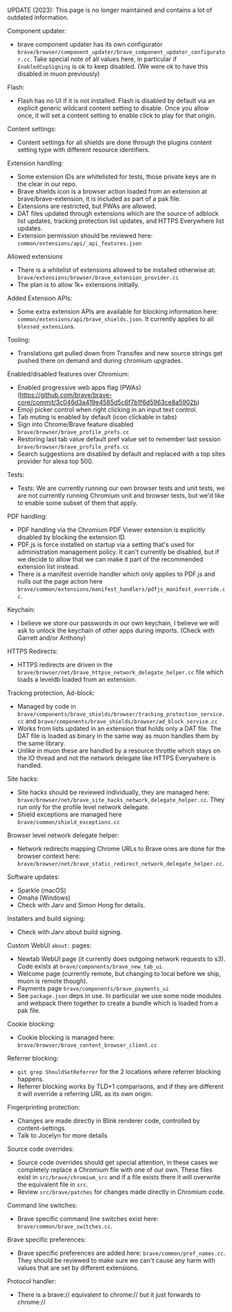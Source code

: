 UPDATE (2023): This page is no longer maintained and contains a lot of outdated information.

Component updater:
- brave component updater has its own configurator 
 `brave/browser/component_updater/brave_component_updater_configurator.cc`. Take special note of all values here, in particular if `EnabledCupSigning` is ok to keep disabled. (We were ok to have this disabled in muon previously)

Flash:
- Flash has no UI if it is not installed.  Flash is disabled by default via an explicit generic wildcard content setting to disable. Once you allow once, it will set a content setting to enable click to play for that origin.

Content settings:
- Content settings for all shields are done through the plugins content setting type with different resource identifiers.

Extension handling:
- Some extension IDs are whitelisted for tests, those private keys are in the clear in our repo.
- Brave shields icon is a browser action loaded from an extension at brave/brave-extension, it is included as part of a pak file.
- Extensions are restricted, but PWAs are allowed.
- DAT files updated through extensions which are the source of adblock list updates, tracking protection list updates, and HTTPS Everywhere list updates.
- Extension permission should be reviewed here: `common/extensions/api/_api_features.json`

Allowed extensions
- There is a whitelist of extensions allowed to be installed otherwise at: `brave/extensions/browser/brave_extension_provider.cc`
- The plan is to allow 1k+ extensions initially.

Added Extension APIs:
- Some extra extension APIs are available for blocking information here: `common/extensions/api/brave_shields.json`.  It currently applies to all `blessed_extension`s.

Tooling:
- Translations get pulled down from Transifex and new source strings get pushed there on demand and during chromium upgrades.

Enabled/disabled features over Chromium:
- Enabled progressive web apps flag (PWAs) (https://github.com/brave/brave-core/commit/3c046d3a419e4585d5c6f7b1f6d5963ce8a5902b)
- Emoji picker control when right clicking in an input text control.
- Tab muting is enabled by default (icon clickable in tabs)
- Sign into Chrome/Brave feature disabled `brave/browser/brave_profile_prefs.cc`
- Restoring last tab value default pref value set to remember last session `brave/browser/brave_profile_prefs.cc`
- Search suggestions are disabled by default and replaced with a top sites provider for alexa top 500.

Tests:
- Tests: We are currently running our own browser tests and unit tests, we are not currently running Chromium unit and browser tests, but we'd like to enable some subset of them that apply.

PDF handling:
- PDF handling via the Chromium PDF Viewer extension is explicitly disabled by blocking the extension ID.
- PDF.js is force installed on startup via a setting that's used for administration management policy. It can't currently be disabled, but if we decide to allow that we can make it part of the recommended extension list instead.
- There is a manifest override handler which only applies to PDF.js and nulls out the page action here `brave/common/extensions/manifest_handlers/pdfjs_manifest_override.cc`.

Keychain:
- I believe we store our passwords in our own keychain, I believe we will ask to unlock the keychain of other apps during imports.  (Check with Garrett and/or Anthony)

HTTPS Redirects:
- HTTPS redirects are driven in the `brave/browser/net/brave_httpse_network_delegate_helper.cc` file which loads a leveldb loaded from an extension.

Tracking protection, Ad-block:
- Managed by code in `brave/components/brave_shields/browser/tracking_protection_service.cc` and `brave/components/brave_shields/browser/ad_block_service.cc`
- Works from lists updated in an extension that holds only a DAT file. The DAT file is loaded as binary in the same way as muon handles them by the same library.
- Unlike in muon these are handled by a resource throttle which stays on the IO thread and not the network delegate like HTTPS Everywhere is handled.

Site hacks:
- Site hacks should be reviewed individually, they are managed here: `brave/browser/net/brave_site_hacks_network_delegate_helper.cc`. They run only for the profile level network delegate.
- Shield exceptions are managed here `brave/common/shield_exceptions.cc`

Browser level network delegate helper:
- Network redirects mapping Chrome URLs to Brave ones are done for the browser context here: `brave/browser/net/brave_static_redirect_network_delegate_helper.cc`.

Software updates:
- Sparkle (macOS)
- Omaha (Windows)
- Check with Jarv and Simon Hong for details.

Installers and build signing:
- Check with Jarv about build signing.

Custom WebUI `about:` pages:
- Newtab WebUI page (it currently does outgoing network requests to s3). Code exists at `brave/components/brave_new_tab_ui`.
- Welcome page (currently remote, but changing to local before we ship, muon is remote though).
- Payments page `brave/components/brave_payments_ui`
- See `package.json` deps in use.  In particular we use some node modules and webpack them together to create a bundle which is loaded from a pak file.

Cookie blocking:
- Cookie blocking is managed here: `brave/browser/brave_content_browser_client.cc`

Referrer blocking:
- `git grep ShouldSetReferrer` for the 2 locations where referrer blocking happens.
- Referrer blocking works by TLD+1 comparisons, and if they are different it will override a referring URL as its own origin.

Fingerprinting protection:
- Changes are made directly in Blink renderer code, controlled by content-settings.
- Talk to Jocelyn for more details

Source code overrides:
- Source code overrides should get special attention, in these cases we completely replace a Chromium file with one of our own.  These files exist in `src/brave/chromium_src` and if a file exists there it will overwrite the equivalent file in `src`.
- Review `src/brave/patches` for changes made directly in Chromium code.

Command line switches:
- Brave specific command line switches exist here: `brave/common/brave_switches.cc`.

Brave specific preferences:
- Brave specific preferences are added here: `brave/common/pref_names.cc`.  They should be reviewed to make sure we can't cause any harm with values that are set by different extensions.

Protocol handler:
- There is a brave:// equivalent to chrome:// but it just forwards to chrome://